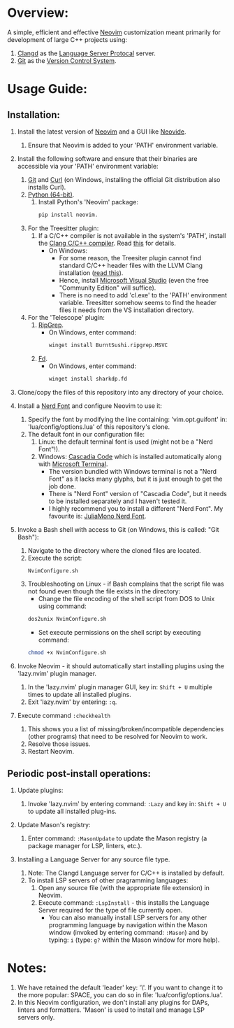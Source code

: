 # Overview:
A simple, efficient and effective [Neovim](https://neovim.io) customization meant primarily for development of large C++ projects using:
1. [Clangd](https://clangd.llvm.org) as the [Language Server Protocal](https://microsoft.github.io/language-server-protocol/) server.
1. [Git](https://git-scm.com) as the [Version Control System](https://en.wikipedia.org/wiki/Version_control).

# Usage Guide:
## Installation:

1. Install the latest version of [Neovim](https://neovim.io) and a GUI like [Neovide](https://neovide.dev).
   1. Ensure that Neovim is added to your 'PATH' environment variable.

1. Install the following software and ensure that their binaries are accessible via your 'PATH' environment variable:
   1. [Git](https://git-scm.com/downloads) and [Curl](https://curl.se/download.html) (on Windows, installing the official Git distribution also installs Curl).
   1. [Python (64-bit)](https://www.python.org/downloads).
      1. Install Python's 'Neovim' package:
         ```bash
         pip install neovim.
         ```
   1. For the Treesitter plugin:
      1. If a C/C++ compiler is not available in the system's 'PATH', install the [Clang C/C++ compiler](https://releases.llvm.org/download.html). Read [this](https://github.com/nvim-treesitter/nvim-treesitter/wiki/Windows-support#llvm-clang) for details.
         * On Windows:
           * For some reason, the Treesiter plugin cannot find standard C/C++ header files with the LLVM Clang installation ([read this](https://clangd.llvm.org/troubleshooting#cant-find-standard-library-headers-map-stdioh-etc)).
           * Hence, install [Microsoft Visual Studio](https://visualstudio.microsoft.com) (even the free "Community Edition" will suffice).
           * There is no need to add 'cl.exe' to the 'PATH' environment variable. Treesitter somehow seems to find the header files it needs from the VS installation directory.
   1. For the 'Telescope' plugin:
        1. [RipGrep](https://github.com/BurntSushi/ripgrep).
           * On Windows, enter command:
             ```bash
             winget install BurntSushi.ripgrep.MSVC
             ```
        1. [Fd](https://github.com/sharkdp/fd).
           * On Windows, enter command:
             ```bash
             winget install sharkdp.fd
             ```
1. Clone/copy the files of this repository into any directory of your choice.

1. Install a [Nerd Font](https://www.nerdfonts.com) and configure Neovim to use it:
   1. Specify the font by modifying the line containing: 'vim.opt.guifont' in: 'lua/config/options.lua' of this repository's clone.
   1. The default font in our configuration file:
      1. Linux: the default terminal font is used (might not be a "Nerd Font"!).
      1. Windows: [Cascadia Code](https://github.com/microsoft/cascadia-code/wiki/Installing-Cascadia-Code) which is installed automatically along with [Microsoft Terminal](https://github.com/microsoft/terminal).
         * The version bundled with Windows terminal is not a "Nerd Font" as it lacks many glyphs, but it is just enough to get the job done.
         * There is "Nerd Font" version of "Cascadia Code", but it needs to be installed separately and I haven't tested it.
         * I highly recommend you to install a different "Nerd Font". My favourite is: [JuliaMono Nerd Font](https://github.com/mietzen/juliamono-nerd-font).

1. Invoke a Bash shell with access to Git (on Windows, this is called: "Git Bash"):
   1. Navigate to the directory where the cloned files are located.
   1. Execute the script:
      ```bash
      NvimConfigure.sh
      ```
   1. Troubleshooting on Linux - if Bash complains that the script file was not found even though the file exists in the directory:
      * Change the file encoding of the shell script from DOS to Unix using command:
      ```bash
      dos2unix NvimConfigure.sh
      ```
      * Set execute permissions on the shell script by executing command:
      ```bash
      chmod +x NvimConfigure.sh
      ```
1. Invoke Neovim - it should automatically start installing plugins using the 'lazy.nvim' plugin manager.
   1. In the 'lazy.nvim' plugin manager GUI, key in: ```Shift + U``` multiple times to update all installed plugins.
   1. Exit 'lazy.nvim' by entering: ```:q```.

1. Execute command ```:checkhealth```
   1. This shows you a list of missing/broken/incompatible dependencies (other programs) that need to be resolved for Neovim to work.
   1. Resolve those issues.
   1. Restart Neovim.

## Periodic post-install operations:
1. Update plugins:
   1. Invoke 'lazy.nvim' by entering command: ```:Lazy``` and key in: ```Shift + U``` to update all installed plug-ins.

1. Update Mason's registry:
   1. Enter command: ```:MasonUpdate``` to update the Mason registry (a package manager for LSP, linters, etc.).

1. Installing a Language Server for any source file type.
   1. Note: The Clangd Language server for C/C++ is installed by default.
   1. To install LSP servers of other pragramming languages:
      1. Open any source file (with the appropriate file extension) in Neovim.
      1. Execute command: ```:LspInstall``` - this installs the Language Server required for the type of file currently open.
         * You can also manually install LSP servers for any other programming language by navigation within the Mason window (invoked by entering command: ```:Mason```) and by typing: ```i``` (type: ```g?``` within the Mason window for more help).

# Notes:
1. We have retained the default 'leader' key: '\\'. If you want to change it to the more popular: SPACE, you can do so in file: 'lua/config/options.lua'.
1. In this Neovim configuration, we don't install any plugins for DAPs, linters and formatters. 'Mason' is used to install and manage LSP servers only.
